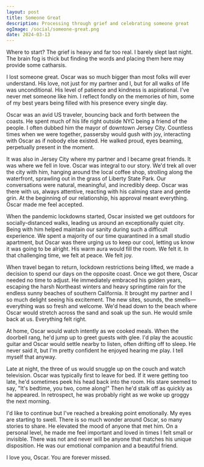 ```yaml
---
layout: post
title: Someone Great
description: Processing through grief and celebrating someone great
ogImage: /social/someone-great.png
date: 2024-03-13
---
```


Where to start? The grief is heavy and far too real. I barely slept last night. The brain fog is thick but finding the words and placing them here may provide some catharsis.

I lost someone great. Oscar was so much bigger than most folks will ever understand. His love, not just for my partner and I, but for all walks of life was unconditional. His level of patience and kindness is aspirational. I've never met someone like him. I reflect fondly on the memories of him, some of my best years being filled with his presence every single day.

Oscar was an avid US traveler, bouncing back and forth between the coasts. He spent much of his life right outside NYC being a friend of the people. I often dubbed him the mayor of downtown Jersey City. Countless times when we were together, passersby would gush with joy, interacting with Oscar as if nobody else existed. He walked proud, eyes beaming, perpetually present in the moment.

It was also in Jersey City where my partner and I became great friends. It was where we fell in love. Oscar was integral to our story. We'd trek all over the city with him, hanging around the local coffee shop, strolling along the waterfront, sprawling out in the grass of Liberty State Park. Our conversations were natural, meaningful, and incredibly deep. Oscar was there with us, always attentive, reacting with his calming stare and gentle grin. At the beginning of our relationship, his approval meant everything. Oscar made me feel accepted.

When the pandemic lockdowns started, Oscar insisted we get outdoors for socially-distanced walks, leading us around an exceptionally quiet city. Being with him helped maintain our sanity during such a difficult experience. We spent a majority of our time quarantined in a small studio apartment, but Oscar was there urging us to keep our cool, letting us know it was going to be alright. His warm aura would fill the room. We felt it. In that challenging time, we felt at peace. We felt joy.

When travel began to return, lockdown restrictions being lifted, we made a decision to spend our days on the opposite coast. Once we got there, Oscar needed no time to adjust. He immediately embraced his golden years, escaping the harsh Northeast winters and heavy springtime rain for the endless sunny beaches of southern California. It brought my partner and I so much delight seeing his excitement. The new sites, sounds, the smells—everything was so fresh and welcome. We'd head down to the beach where Oscar would stretch across the sand and soak up the sun. He would smile back at us. Everything felt right.

At home, Oscar would watch intently as we cooked meals. When the doorbell rang, he'd jump up to greet guests with glee. I'd play the acoustic guitar and Oscar would settle nearby to listen, often drifting off to sleep. He never said it, but I'm pretty confident he enjoyed hearing me play. I tell myself that anyway.

Late at night, the three of us would snuggle up on the couch and watch television. Oscar was typically first to leave for bed. If it were getting too late, he'd sometimes peek his head back into the room. His stare seemed to say, "It's bedtime, you two, come along!" Then he'd stalk off as quickly as he appeared. In retrospect, he was probably right as we woke up groggy the next morning.

I'd like to continue but I've reached a breaking point emotionally. My eyes are starting to swell. There is so much wonder around Oscar, so many stories to share. He elevated the mood of anyone that met him. On a personal level, he made me feel important and loved in times I felt small or invisible. There was not and never will be anyone that matches his unique disposition. He was our emotional companion and a beautiful friend.

I love you, Oscar. You are forever missed.
